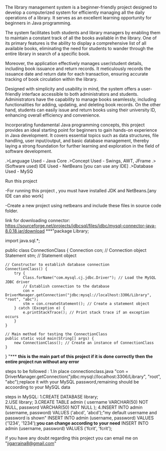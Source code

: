 The library management system is a beginner-friendly project designed to develop a computerized system for efficiently managing all the daily operations of a library. It serves as an excellent learning opportunity for beginners in Java programming.

The system facilitates both students and library managers by enabling them to maintain a constant track of all the books available in the library. One of its primary features is the ability to display a comprehensive list of all available books, eliminating the need for students to wander through the entire library in search of a specific book.

Moreover, the application effectively manages user/student details, including book issuance and return records. It meticulously records the issuance date and return date for each transaction, ensuring accurate tracking of book circulation within the library.

Designed with simplicity and usability in mind, the system offers a user-friendly interface accessible to both administrators and students. Administrators have the capability to manage books seamlessly, including functionalities for adding, updating, and deleting book records. On the other hand, students can easily issue and return books using their university ID, enhancing overall efficiency and convenience.

Incorporating fundamental Java programming concepts, this project provides an ideal starting point for beginners to gain hands-on experience in Java development. It covers essential topics such as data structures, file handling, user input/output, and basic database management, thereby laying a strong foundation for further learning and exploration in the field of software development.

.>Language Used -  Java Core 
.>Concept Used - Swings, AWT, JFrame
.>(Software used) IDE Used - NetBeans [you can use any IDE]
.>Database Used - MySQ

Run this project

-For running this project , you must have installed JDK and NetBeans.[any IDE can also work]

-Create a new project using netbeans and include these files in source code folder.

 link for downloading connector: https://sourceforge.net/projects/jdbcsql/files/jdbc/mysql-connector-java-8.0.18.jar/download
 ***"package Library;

import java.sql.*;

public class ConnectionClass {
    Connection con; // Connection object
    Statement stm; // Statement object

    // Constructor to establish database connection
    ConnectionClass() {
        try {
            Class.forName("com.mysql.cj.jdbc.Driver"); // Load the MySQL JDBC driver
            // Establish connection to the database
            con = DriverManager.getConnection("jdbc:mysql://localhost:3306/Library", "root", "abc");
            stm = con.createStatement(); // Create a statement object
        } catch (Exception e) {
            e.printStackTrace(); // Print stack trace if an exception occurs
        }
    }

    // Main method for testing the ConnectionClass
    public static void main(String[] args) {
        new ConnectionClass(); // Create an instance of ConnectionClass
    }
}
"*** **this is the main part of this project if it is done correctly then the entire project run without any error**

 steps to be followed :
 1.In place connectionclass.java "con = DriverManager.getConnection("jdbc:mysql://localhost:3306/Library", "root", "abc");replace it with your MySQL password,remaining should be accoording to your MySQL data 


 steps in MySQL:
1.CREATE DATABASE library;       
2.USE library;
3.CREATE TABLE admin (
    username VARCHAR(50) NOT NULL,
    password VARCHAR(50) NOT NULL
);
4.INSERT INTO admin (username, password) VALUES ('abcd', 'abcd');"my default username and password is shown"
INSERT INTO admin (username, password) VALUES ('1234', '1234');**you can change according to your need**
INSERT INTO admin (username, password) VALUES ('fcrit', 'fcrit');

if you have any doubt regarding this project you can email  me on "jigarraina8@gmail.com"
